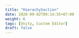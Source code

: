 ```yaml
---
title: "HierachySection"
date: 2020-09-02T09:14:55+07:00
weight: 6
tags: [Unity, Custom Editor]
draft: false
---
```


